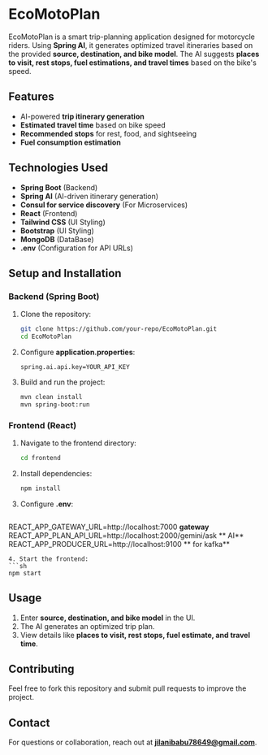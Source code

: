 # EcoMotoPlan

EcoMotoPlan is a smart trip-planning application designed for motorcycle riders. Using **Spring AI**, it generates optimized travel itineraries based on the provided **source, destination, and bike model**. The AI suggests **places to visit, rest stops, fuel estimations, and travel times** based on the bike's speed.

## Features
- AI-powered **trip itinerary generation**
- **Estimated travel time** based on bike speed
- **Recommended stops** for rest, food, and sightseeing
- **Fuel consumption estimation**

## Technologies Used
- **Spring Boot** (Backend)
- **Spring AI** (AI-driven itinerary generation)
- **Consul for service discovery** (For Microservices)
- **React** (Frontend)
- **Tailwind CSS** (UI Styling)
- **Bootstrap** (UI Styling)
- **MongoDB** (DataBase)
- **.env** (Configuration for API URLs)

## Setup and Installation

### Backend (Spring Boot)
1. Clone the repository:
   ```sh
   git clone https://github.com/your-repo/EcoMotoPlan.git
   cd EcoMotoPlan
   ```
2. Configure **application.properties**:
   ```properties
   spring.ai.api.key=YOUR_API_KEY
   ```
3. Build and run the project:
   ```sh
   mvn clean install
   mvn spring-boot:run
   ```

### Frontend (React)
1. Navigate to the frontend directory:
   ```sh
   cd frontend
   ```
2. Install dependencies:
   ```sh
   npm install
   ```
3. Configure **.env**:
   ```env
  REACT_APP_GATEWAY_URL=http://localhost:7000 **gateway**
  REACT_APP_PLAN_API_URL=http://localhost:2000/gemini/ask ** AI**
  REACT_APP_PRODUCER_URL=http://localhost:9100 ** for  kafka**
   ```
4. Start the frontend:
   ```sh
   npm start
   ```

## Usage
1. Enter **source, destination, and bike model** in the UI.
2. The AI generates an optimized trip plan.
3. View details like **places to visit, rest stops, fuel estimate, and travel time**.

## Contributing
Feel free to fork this repository and submit pull requests to improve the project.


## Contact
For questions or collaboration, reach out at **jilanibabu78649@gmail.com**.

